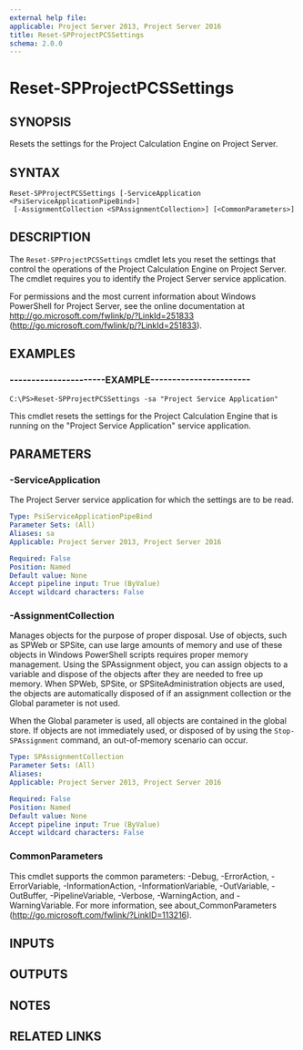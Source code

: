 ```yaml
---
external help file: 
applicable: Project Server 2013, Project Server 2016
title: Reset-SPProjectPCSSettings
schema: 2.0.0
---
```


# Reset-SPProjectPCSSettings

## SYNOPSIS
Resets the settings for the Project Calculation Engine on Project Server.


## SYNTAX

```
Reset-SPProjectPCSSettings [-ServiceApplication <PsiServiceApplicationPipeBind>]
 [-AssignmentCollection <SPAssignmentCollection>] [<CommonParameters>]
```

## DESCRIPTION
The `Reset-SPProjectPCSSettings` cmdlet lets you reset the settings that control the operations of the Project Calculation Engine on Project Server.
The cmdlet requires you to identify the Project Server service application.

For permissions and the most current information about Windows PowerShell for Project Server, see the online documentation at http://go.microsoft.com/fwlink/p/?LinkId=251833 (http://go.microsoft.com/fwlink/p/?LinkId=251833).


## EXAMPLES

### ----------------------EXAMPLE-----------------------
```
C:\PS>Reset-SPProjectPCSSettings -sa "Project Service Application"
```

This cmdlet resets the settings for the Project Calculation Engine that is running on the "Project Service Application" service application.


## PARAMETERS

### -ServiceApplication
The Project Server service application for which the settings are to be read.

```yaml
Type: PsiServiceApplicationPipeBind
Parameter Sets: (All)
Aliases: sa
Applicable: Project Server 2013, Project Server 2016

Required: False
Position: Named
Default value: None
Accept pipeline input: True (ByValue)
Accept wildcard characters: False
```

### -AssignmentCollection
Manages objects for the purpose of proper disposal.
Use of objects, such as SPWeb or SPSite, can use large amounts of memory and use of these objects in Windows PowerShell scripts requires proper memory management.
Using the SPAssignment object, you can assign objects to a variable and dispose of the objects after they are needed to free up memory.
When SPWeb, SPSite, or SPSiteAdministration objects are used, the objects are automatically disposed of if an assignment collection or the Global parameter is not used.

When the Global parameter is used, all objects are contained in the global store.
If objects are not immediately used, or disposed of by using the `Stop-SPAssignment` command, an out-of-memory scenario can occur.

```yaml
Type: SPAssignmentCollection
Parameter Sets: (All)
Aliases: 
Applicable: Project Server 2013, Project Server 2016

Required: False
Position: Named
Default value: None
Accept pipeline input: True (ByValue)
Accept wildcard characters: False
```

### CommonParameters
This cmdlet supports the common parameters: -Debug, -ErrorAction, -ErrorVariable, -InformationAction, -InformationVariable, -OutVariable, -OutBuffer, -PipelineVariable, -Verbose, -WarningAction, and -WarningVariable. For more information, see about_CommonParameters (http://go.microsoft.com/fwlink/?LinkID=113216).

## INPUTS

## OUTPUTS

## NOTES

## RELATED LINKS
